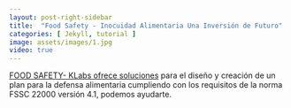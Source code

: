 ```yaml
---
layout: post-right-sidebar
title:  "Food Safety - Inocuidad Alimentaria Una Inversión de Futuro"
categories: [ Jekyll, tutorial ]
image: assets/images/1.jpg
video: true
---
```

<a href="#">FOOD SAFETY- KLabs ofrece soluciones</a> para el diseño y creación de un plan para la defensa alimentaria cumpliendo con los requisitos de la norma FSSC 22000 versión 4.1, podemos ayudarte.
